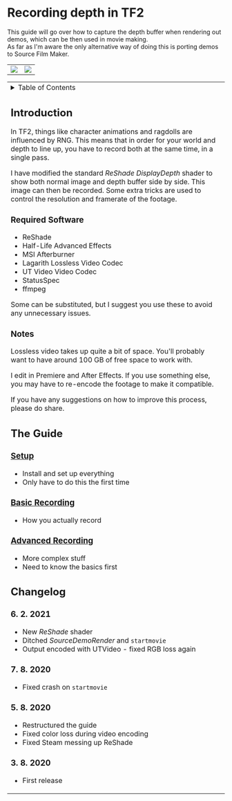 # Recording depth in TF2

This guide will go over how to capture the depth buffer when rendering out demos,
which can be then used in movie making.  
As far as I'm aware the only alternative way of doing this
is porting demos to Source Film Maker.

<table>
<td><div style="text-align:center">
<img src="https://raw.githubusercontent.com/juniorsgithub/tf2-how-to-record-depth/master/guide/images/exaple-world.png"/>
</td></div>
<td><div style="text-align:center">
<img src="https://raw.githubusercontent.com/juniorsgithub/tf2-how-to-record-depth/master/guide/images/exaple-depth.png"/>
</td></div>
</table>

<table><tbody><tr>
<td><details><summary>Table of Contents</summary>

- [Recording depth in TF2](#recording-depth-in-tf2)
	- [Introduction](#introduction)
		- [Required Software](#required-software)
		- [Notes](#notes)
	- [The Guide](#the-guide)
		- [Setup](#setup)
		- [Basic Recording](#basic-recording)
		- [Advanced Recording](#advanced-recording)
	- [Changelog](#changelog)
		- [6. 2. 2021](#6-2-2021)
		- [7. 8. 2020](#7-8-2020)
		- [5. 8. 2020](#5-8-2020)
		- [3. 8. 2020](#3-8-2020)

</details>

## Introduction

In TF2, things like character animations and ragdolls are influenced by RNG.
This means that in order for your world and depth to line up,
you have to record both at the same time, in a single pass.

I have modified the standard _ReShade_ _DisplayDepth_ shader to show both
normal image and depth buffer side by side.
This image can then be recorded. Some extra tricks are used to control
the resolution and framerate of the footage.

### Required Software

- ReShade
- Half-Life Advanced Effects
- MSI Afterburner
- Lagarith Lossless Video Codec
- UT Video Video Codec
- StatusSpec
- ffmpeg

Some can be substituted, but I suggest you use these to avoid any unnecessary issues.

### Notes

Lossless video takes up quite a bit of space.
You'll probably want to have around 100 GB of free space to work with. 

I edit in Premiere and After Effects. If you use something else,
you may have to re-encode the footage to make it compatible.

If you have any suggestions on how to improve this process, please do share.

## The Guide

### [Setup](guide/setup.md)
- Install and set up everything
- Only have to do this the first time

### [Basic Recording](guide/basic-recording.md)
- How you actually record

### [Advanced Recording](guide/advanced-recording.md)
- More complex stuff
- Need to know the basics first

## Changelog

### 6. 2. 2021
- New _ReShade_ shader
- Ditched _SourceDemoRender_ and `startmovie`
- Output encoded with UTVideo - fixed RGB loss again

### 7. 8. 2020
- Fixed crash on `startmovie`

### 5. 8. 2020
- Restructured the guide
- Fixed color loss during video encoding
- Fixed Steam messing up ReShade

### 3. 8. 2020
- First release
